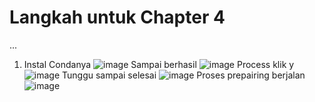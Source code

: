 # Langkah untuk Chapter 4
...
1. Instal Condanya
![image](https://user-images.githubusercontent.com/15622730/224486731-efeab535-cea0-431c-a422-be57738e0983.png)
Sampai berhasil
![image](https://user-images.githubusercontent.com/15622730/224486754-9e2d1306-4f2b-4300-b2eb-3415aca9c31e.png)
Process klik y
![image](https://user-images.githubusercontent.com/15622730/224486771-5b180a0d-6d18-4ebe-9473-9bb58c12bfec.png)
Tunggu sampai selesai
![image](https://user-images.githubusercontent.com/15622730/224486791-0d10b95c-bdbf-4dcb-bdef-e28a73ea259f.png)
Proses prepairing berjalan
![image](https://user-images.githubusercontent.com/15622730/224486824-d873dd45-4065-43e5-a747-925a0a85bea0.png)
